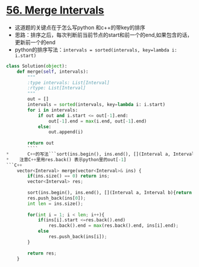 # [56. Merge Intervals](https://leetcode.com/problems/merge-intervals/#/solutions)
* 这道题的关键点在于怎么写python 和c++的带key的排序
* 思路：排序之后，每次判断前当前节点的start和前一个的end,如果包含的话，更新前一个的end
*  python的排序写法：```intervals = sorted(intervals, key=lambda i: i.start)```


```python
class Solution(object):
    def merge(self, intervals):
        """
        :type intervals: List[Interval]
        :rtype: List[Interval]
        """
        out = []
        intervals = sorted(intervals, key=lambda i: i.start)
        for i in intervals:
            if out and i.start <= out[-1].end:
                out[-1].end = max(i.end, out[-1].end)
            else:
                out.append(i)
        
        return out
		````
* 		C++的写法```sort(ins.begin(), ins.end(), [](Interval a, Interval b){return a.start < b.start;});```
* 	 注意C++里用res.back() 表示python里的out[-1]
```C++
    vector<Interval> merge(vector<Interval>& ins) {
        if(ins.size() == 0) return ins;
        vector<Interval> res;
        
        sort(ins.begin(), ins.end(), [](Interval a, Interval b){return a.start < b.start;});
        res.push_back(ins[0]);
        int len = ins.size();
        
        for(int i = 1; i < len; i++){
            if(ins[i].start <=res.back().end)
                res.back().end = max(res.back().end, ins[i].end);
            else
                res.push_back(ins[i]);
        }
        
        return res;
    }
```
		
